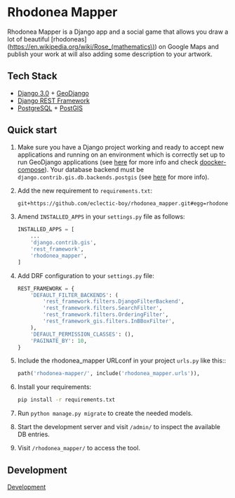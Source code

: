 # Rhodonea Mapper

Rhodonea Mapper is a Django app and a social game that allows you draw a lot of
beautiful [rhodoneas](https://en.wikipedia.org/wiki/Rose_(mathematics\)) on
 Google Maps and publish your work at will also adding
 some description to your artwork.

## Tech Stack

- [Django 3.0]() + [GeoDjango](https://docs.djangoproject.com/en/3.0/ref/contrib/gis/)
- [Django REST Framework](http://www.django-rest-framework.org/)
- [PostgreSQL](https://www.postgresql.org/) + [PostGIS](https://postgis.net/)

## Quick start

1. Make sure you have a Django project working and ready to accept new
 applications and running on an environment which is correctly set up to run
  GeoDjango applications (see [here](https://docs.djangoproject.com/en/3.0/ref/contrib/gis/install/#django)
  for more info and check [doocker-compose](./src/rhodonea-mapper/docker-compose.yml)).
  Your database backend must be `django.contrib.gis.db.backends.postgis`
  (see [here](https://docs.djangoproject.com/en/3.0/ref/contrib/gis/tutorial/#configure-settings-py)
  for more info).

1. Add the new requirement to `requirements.txt`:
    ```.txt
    git+https://github.com/eclectic-boy/rhodonea_mapper.git#egg=rhodonea-mapper
    ```

1. Amend `INSTALLED_APPS` in your `settings.py` file as follows:
    ```.py
    INSTALLED_APPS = [
        ...
        'django.contrib.gis',
        'rest_framework',
        'rhodonea_mapper',
    ]
    ```

1. Add DRF configuration to your `settings.py` file:
    ```.py
    REST_FRAMEWORK = {
        'DEFAULT_FILTER_BACKENDS': (
            'rest_framework.filters.DjangoFilterBackend',
            'rest_framework.filters.SearchFilter',
            'rest_framework.filters.OrderingFilter',
            'rest_framework_gis.filters.InBBoxFilter',
        ),
        'DEFAULT_PERMISSION_CLASSES': (),
        'PAGINATE_BY': 10,
    }
    ```


1. Include the rhodonea_mapper URLconf in your project `urls.py` like this::
    ```.py
    path('rhodonea-mapper/', include('rhodonea_mapper.urls')),
    ```

1. Install your requirements:
    ```.bash
    pip install -r requirements.txt
    ```

1. Run `python manage.py migrate` to create the needed models.

1. Start the development server and visit `/admin/` to inspect the available
 DB entries.

1. Visit `/rhodonea_mapper/` to access the tool.


## Development

[Development](rhodonea_mapper/docs/development.md)
